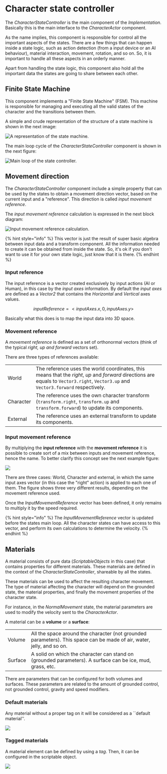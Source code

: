 # Character state controller

The _CharacterStateController_ is the main component of the _Implementation_. Basically this is the main interface to the _CharacterActor_ component.

As the name implies, this component is responsible for control all the important aspects of the states. There are a few things that can happen inside a state logic, such as action detection \(from a input device or an AI behaviour\), material interaction, movement, rotation, and so on. So, it is important to handle all these aspects in an orderly manner.

Apart from handling the state logic, this component also hold all the important data the states are going to share between each other.

## Finite State Machine

This component implements a "Finite State Machine" \(FSM\). This machine is responsible for managing and executing all the valid states of the character and the transitions between them.

A simple and crude representation of the structure of a state machine is shown in the next image:

![A representation of the state machine.](../../.gitbook/assets/fsm.png)

The main loop cycle of the _CharacterStateController_ component is shown in the next figure:

![Main loop of the state controller.](../../.gitbook/assets/fsm_loop.png)

## Movement direction

The _CharacterStateController_ component include a simple property that can be used by the states to obtain a movement direction vector, based on the current input and a "reference". This direction is called _input movement reference_.

The _input movement reference_ calculation is expressed in the next block diagram:

![Input movement reference calculation.](../../.gitbook/assets/movementrefdiagram.png)

{% hint style="info" %}
This vector is just the result of super basic algebra between input data and a transform component. All the information needed to create it can be obtained from inside the state. So, it's ok if you don't want to use it for your own state logic, just know that it is there.
{% endhint %}

### Input reference

The input reference is a vector created exclusively by input actions \(AI or Human\), in this case by the _input axes_ information. By default the _input axes_ are defined as a _Vector2_ that contains the _Horizontal_ and _Vertical_ axes values.

$$ inputReference = < inputAxes.x , 0 , inputAxes.y > $$

Basically what this does is to map the input data into 3D space.

### Movement reference

A _movement reference_ is defined as a set of orthonormal vectors \(think of the typical _right, up and forward_ vectors set\).

There are three types of references available:

|  |  |
| :--- | :--- |
| World  | The reference uses the world coordinates, this means that the _right_, _up_ and _forward_ directions are equals to `Vector3.right`, `Vector3.up` and `Vector3.forward` respectively. |
| Character  | The reference uses the own character transform \(`transform.right`, `transform.up` and `transform.forward`\) to update its components. |
| External  | The reference uses an external transform to update its components. |

### Input movement reference

By multiplying the **input reference** with the **movement reference** it is possible to create sort of a mix between inputs and movement reference, hence the name. To better clarify this concept see the next example figure:

![](../../.gitbook/assets/movementref.png)

There are three cases: World, Character and external, in which the same input axes vector \(in this case the "right" action\) is applied to each one of them. The figure shows three very different results, depending on the movement reference used.

Once the _InputMovementReference_ vector has been defined, it only remains to multiply it by the speed required.

{% hint style="info" %}
The _InputMovementReference_ vector is updated before the states main loop. All the character states can have access to this vector, and perform its own calculations to determine the velocity.
{% endhint %}

## Materials

A material consists of pure data \(_ScriptableObjects_ in this case\) that contains properties for different materials. These materials are defined in the context of the _CharacterStateController_, shareable by all the states.

These materials can be used to affect the resulting character movement. The type of material affecting the character will depend on the grounded state, the material properties, and finally the movement properties of the character state.

For instance, in the _NormalMovement_ state, the material parameters are used to modify the velocity sent to the _CharacterActor_.

A material can be a **volume** or a **surface**:

|  |  |
| :--- | :--- |
| Volume | All the space around the character \(not grounded parameters\). This space can be made of air, water, jelly, and so on. |
| Surface | A solid on which the character can stand on \(grounded parameters\). A surface can be ice, mud, grass, etc. |

There are parameters that can be configured for both volumes and surfaces. These parameters are related to the amount of grounded control, not grounded control, gravity and speed modifiers.

### Default materials

Any material without a proper tag on it will be considered as a \`\`default material''.

![](../../.gitbook/assets/imagen%20%2821%29.png)

### Tagged materials

A material element can be defined by using a _tag_. Then, it can be configured in the scriptable object.

![](../../.gitbook/assets/imagen%20%2811%29.png)



## 

